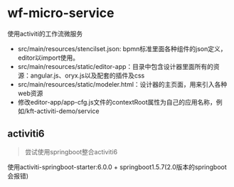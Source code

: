 # wf-micro-service
使用activiti的工作流微服务

- src/main/resources/stencilset.json: bpmn标准里面各种组件的json定义，editor以import使用。
- src/main/resources/static/editor-app：目录中包含设计器里面所有的资源：angular.js、oryx.js以及配套的插件及css
- src/main/resources/static/modeler.html：设计器的主页面，用来引入各种web资源
- 修改editor-app/app-cfg.js文件的contextRoot属性为自己的应用名称，例如/kft-activiti-demo/service

## activiti6

> 尝试使用springboot整合activiti6

使用activiti-springboot-starter:6.0.0 + springboot1.5.7(2.0版本的springboot会报错) 